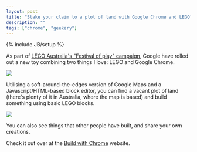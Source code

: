 ```yaml
---
layout: post
title: "Stake your claim to a plot of land with Google Chrome and LEGO"
description: ""
tags: ["chrome", "geekery"]
---
```

{% include JB/setup %}

As part of [LEGO Australia's "Festival of play" campaign](http://www.legofestival.com.au/), Google have rolled out a new toy combining two things I love: LEGO and Google Chrome.

![](http://f.cl.ly/items/3h3F052b1M2v0e2x0T0T/by%20default%202012-06-26%20at%2011.40.30.png)

Utilising a soft-around-the-edges version of Google Maps and a Javascript/HTML-based block editor, you can find a vacant plot of land (there's plenty of it in Australia, where the map is based) and build something using basic LEGO blocks.

![](http://f.cl.ly/items/0n2X3d171A2i3N0J0h2C/by%20default%202012-06-26%20at%2011.37.38.png)

You can also see things that other people have built, and share your own creations.

Check it out over at the [Build with Chrome](http://www.buildwithchrome.com/) website.